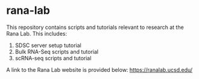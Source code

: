 # rana-lab

This repository contains scripts and tutorials relevant to research at the Rana Lab.
This includes:
1. SDSC server setup tutorial
2. Bulk RNA-Seq scripts and tutorial
3. scRNA-seq scripts and tutorial

A link to the Rana Lab website is provided below:
https://ranalab.ucsd.edu/
